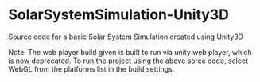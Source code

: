 # SolarSystemSimulation-Unity3D
Source code for a basic Solar System Simulation created using Unity3D

Note: The web player build given is built to run via unity web player, which is now deprecated. To run the project using the above sorce code, select WebGL from the platforms list in the build settings.
